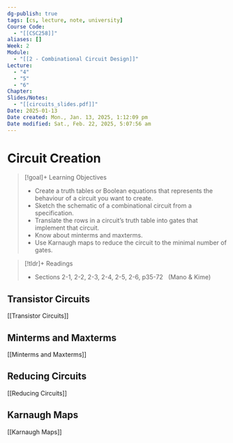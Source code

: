 ```yaml
---
dg-publish: true
tags: [cs, lecture, note, university]
Course Code:
  - "[[CSC258]]"
aliases: []
Week: 2
Module:
  - "[[2 - Combinational Circuit Design]]"
Lecture:
  - "4"
  - "5"
  - "6"
Chapter: 
Slides/Notes:
  - "[[circuits_slides.pdf]]"
Date: 2025-01-13
Date created: Mon., Jan. 13, 2025, 1:12:09 pm
Date modified: Sat., Feb. 22, 2025, 5:07:56 am
---
```


# Circuit Creation

> [!goal]+ Learning Objectives
> - Create a truth tables or Boolean equations that represents the behaviour of a circuit you want to create.  
> - Sketch the schematic of a combinational circuit from a specification.
> - Translate the rows in a circuit’s truth table into gates that implement that circuit.  
> - Know about minterms and maxterms.
> - Use Karnaugh maps to reduce the circuit to the minimal number of gates.

> [!tldr]+ Readings
> - Sections 2-1, 2-2, 2-3, 2-4, 2-5, 2-6, p35-72   (Mano & Kime)

## Transistor Circuits

[[Transistor Circuits]]

## Minterms and Maxterms

[[Minterms and Maxterms]]

## Reducing Circuits

[[Reducing Circuits]]

## Karnaugh Maps

[[Karnaugh Maps]]
